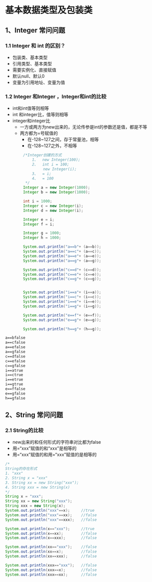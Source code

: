 # 基本数据类型及包装类

## 1、Integer 常问问题

### 1.1 Integer 和 int 的区别？

* 包装类、基本类型
* 引用类型、基本类型
* 需要实例化、直接赋值
* 默认null、默认0
* 变量为引用地址、变量为值

### 1.2 Integer 和Integer ，Integer和int的比较

* int和int值等则相等
* int 和integer比，值等则相等
* integer和integer比
  * 一方或两方为new出来的，无论传参是int的参数还是值，都是不等
  * 两方都为=号赋值的
    * 在-128~127之间，存于常量池，相等
    * 在-128~127之外，不相等

```java
        /*Integer创建的方式
            1、  new Integer(100);
            2、  int i = 100;
                 new Integer(i);
            3、  = i;
            4、  = 100
         */
        Integer a = new Integer(1000);
        Integer b = new Integer(1000);

        int i = 1000;
        Integer c = new Integer(i);
        Integer d = new Integer(i);

        Integer e = i;
        Integer f = i;

        Integer g = 1000;
        Integer h = 1000;

        System.out.println("a==b"+ (a==b));
        System.out.println("a==c"+ (a==c));
        System.out.println("a==e"+ (a==e));
        System.out.println("a==g"+ (a==g));

        System.out.println("c==d"+ (c==d));
        System.out.println("c==e"+ (c==e));
        System.out.println("c==g"+ (c==g));


        System.out.println("i==a"+ (i==a));
        System.out.println("i==c"+ (i==c));
        System.out.println("i==e"+ (i==e));
        System.out.println("i==g"+ (i==g));

        System.out.println("e==f"+ (e==f));
        System.out.println("e==g"+ (e==g));

        System.out.println("h==g"+ (h==g));
```

```txt
a==bfalse
a==cfalse
a==efalse
a==gfalse
c==dfalse
c==efalse
c==gfalse
i==atrue
i==ctrue
i==etrue
i==gtrue
e==ffalse
e==gfalse
h==gfalse
```

## 2、String 常问问题

### 2.1 String的比较

* new出来的和任何形式的字符串对比都为false
* 用=“xxx”赋值的和“xxx”是相等的
* 用=“xxx”赋值的和用=“xxx”赋值的是相等的

```java
/*
String的存在形式
1. "xxx"
2. String x = "xxx"
3. String xx = new String("xxx");
4. String xxx = new String(x)
*/
String x = "xxx";
String xx = new String("xxx");   
String xxx = new String(x);
System.out.println("xxx"==x);     //true                
System.out.println("xxx"==xx);    //false            
System.out.println("xxx"==xxx);   //false 

System.out.println(x=="xxx");     //true     
System.out.println(x==xx);        //false 
System.out.println(x==xxx);       //false 

System.out.println(xx=="xxx");    //false     
System.out.println(xx==x);        //false 
System.out.println(xx==xxx);      //false  

System.out.println(xxx=="xxx");   //false     
System.out.println(xxx==x);       //false 
System.out.println(xxx==xx);      //false   
```

